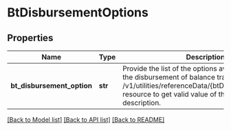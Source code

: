 # BtDisbursementOptions

## Properties
Name | Type | Description | Notes
------------ | ------------- | ------------- | -------------
**bt_disbursement_option** | **str** | Provide the list of the options available to receive the disbursement of balance transfer. Please use /v1/utilities/referenceData/{btDisbursementOption} resource to get valid value of this field with description. | 

[[Back to Model list]](../README.md#documentation-for-models) [[Back to API list]](../README.md#documentation-for-api-endpoints) [[Back to README]](../README.md)

